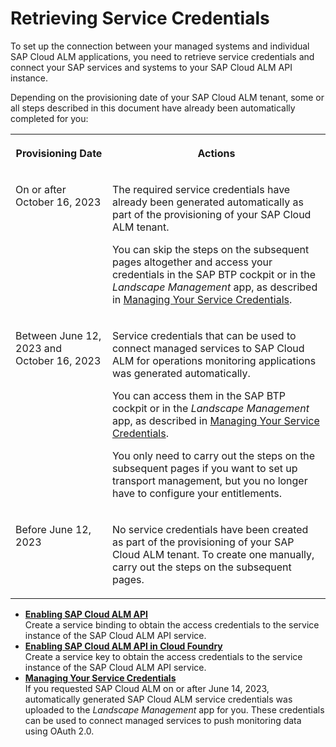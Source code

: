 <!-- loio448f9f17151f4dc2beeda248ca092618 -->

# Retrieving Service Credentials

To set up the connection between your managed systems and individual SAP Cloud ALM applications, you need to retrieve service credentials and connect your SAP services and systems to your SAP Cloud ALM API instance.

Depending on the provisioning date of your SAP Cloud ALM tenant, some or all steps described in this document have already been automatically completed for you:


<table>
<tr>
<th valign="top">

Provisioning Date

</th>
<th valign="top">

Actions

</th>
</tr>
<tr>
<td valign="top">

On or after October 16, 2023

</td>
<td valign="top">

The required service credentials have already been generated automatically as part of the provisioning of your SAP Cloud ALM tenant.

You can skip the steps on the subsequent pages altogether and access your credentials in the SAP BTP cockpit or in the *Landscape Management* app, as described in [Managing Your Service Credentials](managing-your-service-credentials-87b7851.md).

</td>
</tr>
<tr>
<td valign="top">

Between June 12, 2023 and October 16, 2023

</td>
<td valign="top">

Service credentials that can be used to connect managed services to SAP Cloud ALM for operations monitoring applications was generated automatically.

You can access them in the SAP BTP cockpit or in the *Landscape Management* app, as described in [Managing Your Service Credentials](managing-your-service-credentials-87b7851.md).

You only need to carry out the steps on the subsequent pages if you want to set up transport management, but you no longer have to configure your entitlements.

</td>
</tr>
<tr>
<td valign="top">

Before June 12, 2023

</td>
<td valign="top">

No service credentials have been created as part of the provisioning of your SAP Cloud ALM tenant. To create one manually, carry out the steps on the subsequent pages.

</td>
</tr>
</table>

-   **[Enabling SAP Cloud ALM API](enabling-sap-cloud-alm-api-704b5dc.md "Create a service binding to obtain the access credentials to the service instance of the
			SAP Cloud ALM API service.")**  
Create a service binding to obtain the access credentials to the service instance of the SAP Cloud ALM API service.
-   **[Enabling SAP Cloud ALM API in Cloud Foundry](enabling-sap-cloud-alm-api-in-cloud-foundry-7d4c180.md "Create a service key to obtain the access credentials to the service instance of the SAP Cloud ALM API service.")**  
Create a service key to obtain the access credentials to the service instance of the SAP Cloud ALM API service.
-   **[Managing Your Service Credentials](managing-your-service-credentials-87b7851.md "If you requested SAP Cloud ALM on or after June 14, 2023, automatically generated SAP
		Cloud ALM service credentials was uploaded to the Landscape
			Management app for you. These credentials can be used to connect managed
		services to push monitoring data using OAuth 2.0.")**  
If you requested SAP Cloud ALM on or after June 14, 2023, automatically generated SAP Cloud ALM service credentials was uploaded to the *Landscape Management* app for you. These credentials can be used to connect managed services to push monitoring data using OAuth 2.0.

